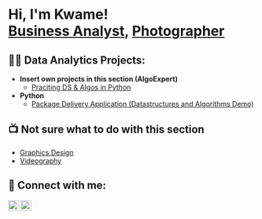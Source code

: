 <h1>Hi, I'm Kwame! <br/><a href="https://www.linkedin.com/in/kwameakomeah/">Business Analyst</a>, <a href="https://boat10studios.mypixieset.com/?fbclid=PAZXh0bgNhZW0CMTEAAaadz8RGO0pb1lvV9zVMkVHDA3n78zH_vGi7GO-uK4GsvuOKjbD24fXL4H4_aem_s693rwT9f2Aue8jxhaBNEQ">Photographer</a></h1>

<h2>👨‍💻 Data Analytics Projects:</h2>

- <b>Insert own projects in this section (AlgoExpert)</b>
  - [Praciting DS & Algos in Python](https://github.com/joshmadakor1/Algorithms-Practice)
- <b>Python</b>
  - [Package Delivery Application (Datastructures and Algorithms Demo)](https://github.com/joshmadakor1/Package-Delivery-Pathfinding-Algorithm)

<h2>📺 Not sure what to do with this section</h2>

- [Graphics Design](https://boat10studios.myportfolio.com/graphics-design)
- [Videography](https://boat10studios.myportfolio.com/videography)

<h2> 🤳 Connect with me:</h2>

[<img align="left" alt="KwameAkomeah | LinkedIn" width="22px" src="https://cdn.jsdelivr.net/npm/simple-icons@v3/icons/linkedin.svg" />][linkedin]
[<img align="left" alt="KwameAkomeah | Instagram" width="22px" src="https://cdn.jsdelivr.net/npm/simple-icons@v3/icons/instagram.svg" />][instagram]


[instagram]:https://www.instagram.com/boat10studios/?hl=en
[linkedin]:https://www.linkedin.com/in/kwameakomeah/
